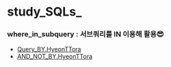# study_SQLs_
### where_in_subquery : 서브쿼리를 IN 이용해 활용😎  
- [Query_BY.HyeonTTora](./hyunttora/w3schools/where_in_subquery.sql)
- [AND_NOT_BY.HyeonTTora](./hyunttora/w3schools/where_and_not.sql)